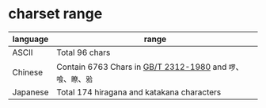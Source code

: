 # charset range

|language|range|
|---|---|
|ASCII|Total 96 chars|
|Chinese|Contain 6763 Chars in [GB/T 2312-1980](https://openstd.samr.gov.cn/bzgk/gb/newGbInfo?hcno=5664A728BD9D523DE3B99BC37AC7A2CC) and `啰`、`喰`、`瞭`、`𬌗`|
|Japanese|Total 174 hiragana and katakana characters|
